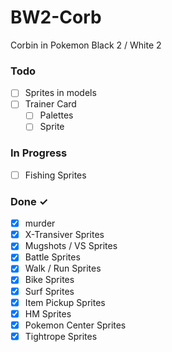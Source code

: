 # BW2-Corb
Corbin in Pokemon Black 2 / White 2

### Todo

- [ ] Sprites in models
- [ ] Trainer Card
  - [ ] Palettes
  - [ ] Sprite  

### In Progress

- [ ] Fishing Sprites 

### Done ✓

- [x] murder
- [x] X-Transiver Sprites
- [x] Mugshots / VS Sprites
- [x] Battle Sprites
- [x] Walk / Run Sprites
- [x] Bike Sprites
- [x] Surf Sprites
- [x] Item Pickup Sprites
- [x] HM Sprites
- [x] Pokemon Center Sprites
- [x] Tightrope Sprites